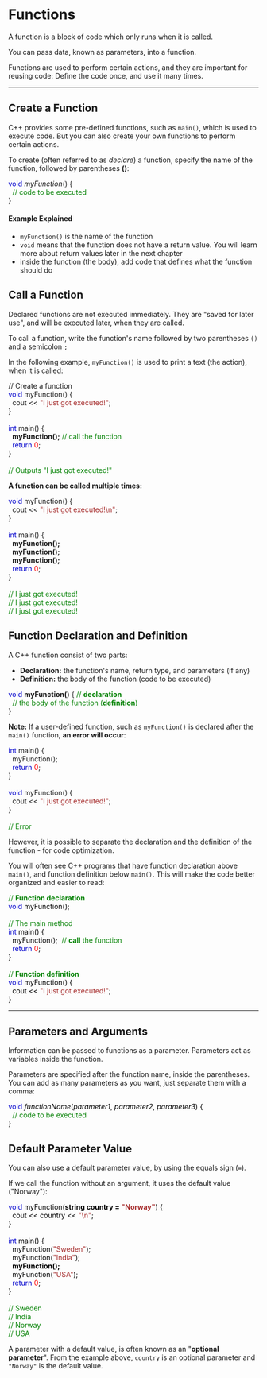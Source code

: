 <b><h1>Functions</h1></b>
<p class="intro">A function is a block of code which only runs when it is called.</p>
<p class="intro">You can pass data, known as parameters, into a function.</p>
<p class="intro">Functions are used to perform certain actions, and they are 
important for reusing code: Define the code once, and use it many times.</p>

<hr>

<h2>Create a Function</h2>
<p>C++ provides some pre-defined 
functions, such as <code class="w3-codespan">main()</code>, which is used to 
execute code. But you can also 
create your own functions to perform certain actions. </p>
<p>To create (often referred to as <em>declare</em>) a function, specify the name of the function, followed by parentheses <strong>()</strong>:

<span class="javakeywordcolor" style="color:mediumblue">void</span> <em>myFunction</em>() {<br>&nbsp; <span class="javanumbercolor" style="color:red">
</span>  <span class="commentcolor" style="color:green">// code to be executed<br></span>}

<h4>Example Explained</h4>
<ul>
<li><code class="w3-codespan">myFunction()</code> is the name of the function</li>
<li><code class="w3-codespan">void</code> means that the function does not have a 
return value. You will learn more about return values later in the next chapter</li>
<li>inside the function (the body), add code that defines what the function should do</li>
</ul>
<h2>Call a Function</h2>
<p>Declared functions are not executed immediately. They are "saved for later 
use", and will be executed later, when they are called.</p>
<p>To call a function, write the function's name followed by two parentheses <code class="w3-codespan">()</code> 
and a semicolon <code class="w3-codespan">;</code></p>
<p>In the following example, <code class="w3-codespan">myFunction()</code> is used to print a text (the action), when it is called:</p>

// Create a function<br></span><span class="javakeywordcolor" style="color:mediumblue">void</span> myFunction() {<br>&nbsp; <span class="javanumbercolor" style="color:red">
</span>  cout &lt;&lt; <span class="javastringcolor" style="color:brown">"I just got executed!"</span>;<br>}<br><br><span class="javakeywordcolor" style="color:mediumblue">int</span> main() {<br>&nbsp; <span class="javanumbercolor" style="color:red">
</span>  <strong>myFunction();</strong> <span class="commentcolor" style="color:green">// call the function<br></span>&nbsp; <span class="javakeywordcolor" style="color:mediumblue">return</span> <span class="javanumbercolor" style="color:red">0</span>;<br>}<br><br><span class="commentcolor" style="color:green">// Outputs 
  "I just got executed!"<br></span>

<b>A function can be called multiple times:</b>

<span class="javakeywordcolor" style="color:mediumblue">void</span> myFunction() {<br>&nbsp; <span class="javanumbercolor" style="color:red">
</span>  cout &lt;&lt; <span class="javastringcolor" style="color:brown">"I just got executed!\n"</span>;<br>}<br><br><span class="javakeywordcolor" style="color:mediumblue">int</span> main() {<br>&nbsp; <span class="javanumbercolor" style="color:red">
</span>  <strong>myFunction();</strong><br>&nbsp; <strong>myFunction();</strong><br>&nbsp; <span class="javanumbercolor" style="color:red">
</span>  <strong>myFunction();</strong><br>&nbsp; <span class="javakeywordcolor" style="color:mediumblue">return</span> <span class="javanumbercolor" style="color:red">0</span>;<br>}<br><br><span class="commentcolor" style="color:green">// 
  I just got executed!<br></span><span class="commentcolor" style="color:green">// I just got executed!<br></span><span class="commentcolor" style="color:green">// I just got executed!<br></span>

<h2>Function Declaration and Definition</h2>
<p>A C++ function consist of two parts:</p>
<ul>
<li><strong>Declaration:</strong> the function's name, return type, and parameters (if any)</li>
<li><strong>Definition:</strong> the body of the function (code to be executed)</li>
</ul>

<span class="javakeywordcolor" style="color:mediumblue">void</span> <strong>myFunction()</strong> { <span class="commentcolor" style="color:green">// <strong>declaration</strong><br></span>&nbsp; <span class="commentcolor" style="color:green">// 
    the body of the function (<strong>definition</strong>)<br></span>}

<p><strong>Note:</strong> If a user-defined function, such as <code class="w3-codespan">myFunction()</code> is declared after the <code class="w3-codespan">main()</code> function, 
<strong>an error will occur</strong>:</p>

<span class="javakeywordcolor" style="color:mediumblue">int</span> main() {<br>&nbsp; <span class="javanumbercolor" style="color:red">
</span>  myFunction();<br>&nbsp; <span class="javakeywordcolor" style="color:mediumblue">return</span> <span class="javanumbercolor" style="color:red">0</span>;<br>}<br><br><span class="javakeywordcolor" style="color:mediumblue">void</span> myFunction() {<br>&nbsp; <span class="javanumbercolor" style="color:red">
</span>  cout &lt;&lt; <span class="javastringcolor" style="color:brown">"I just got executed!"</span>;<br>}<br><br><span class="commentcolor" style="color:green">// Error<br></span>

<p>However, it is possible to separate the declaration and the definition of the function - for code optimization.</p>
<p>You will often see C++ programs that have function declaration above <code class="w3-codespan">main()</code>, 
and function definition below <code class="w3-codespan">main()</code>. This will make the code 
better organized and easier to read:</p>

<span class="javacolor" style="color:black"><span class="javanumbercolor" style="color:red">
</span>  <span class="commentcolor" style="color:green">// <strong>Function declaration</strong><br></span><span class="javakeywordcolor" style="color:mediumblue">void</span> myFunction();<br><br><span class="commentcolor" style="color:green">// The main method<br></span><span class="javakeywordcolor" style="color:mediumblue">int</span> main() {<br>&nbsp; <span class="javanumbercolor" style="color:red">
</span>  myFunction();&nbsp; <span class="commentcolor" style="color:green">// <strong>call</strong> the function<br></span>&nbsp; <span class="javakeywordcolor" style="color:mediumblue">return</span> <span class="javanumbercolor" style="color:red">0</span>;<br>}<br><br><span class="commentcolor" style="color:green">// <strong>Function definition</strong><br></span><span class="javakeywordcolor" style="color:mediumblue">void</span> myFunction() {<br>&nbsp; <span class="javanumbercolor" style="color:red">
</span>  cout &lt;&lt; <span class="javastringcolor" style="color:brown">"I just got executed!"</span>;<br>}<br><span class="javanumbercolor" style="color:red">
</span>  </span>

<hr>
<h2>Parameters and Arguments</h2>
<p>Information can be passed to functions as a parameter. Parameters act as 
variables inside the function.</p>
<p>Parameters are specified after the function name, inside the parentheses.
You can add as many parameters as you want, just separate them with a comma:</p>

<span class="javacolor" style="color:black"><span class="javanumbercolor" style="color:red">
</span>    <span class="javakeywordcolor" style="color:mediumblue">void</span> <em>functionName</em>(<em>parameter1</em>, <em>parameter2</em>, <em>parameter3</em>) {<br>&nbsp; <span class="javanumbercolor" style="color:red">
</span>  <span class="commentcolor" style="color:green">// code to be executed<br></span>}<br><span class="javanumbercolor" style="color:red">
</span>  </span>

<h2>Default Parameter Value</h2>
<p>You can also use a default parameter value, by using the equals sign (<code class="w3-codespan">=</code>).
</p>
<p>If we call the function without an argument, it uses the default value ("Norway"):</p>

<span class="javacolor" style="color:black"><span class="javanumbercolor" style="color:red">
</span>  <span class="javakeywordcolor" style="color:mediumblue">void</span> myFunction(<strong>string country = <span class="javastringcolor" style="color:brown">"Norway"</span></strong>) {<br>&nbsp; cout <span class="javanumbercolor" style="color:red">
</span>  &lt;&lt; country &lt;&lt; <span class="javastringcolor" style="color:brown">"\n"</span>;<br>}<br><span class="javanumbercolor" style="color:red">
</span>  <br><span class="javakeywordcolor" style="color:mediumblue">int</span> main() {<br>&nbsp; myFunction(<span class="javastringcolor" style="color:brown">"Sweden"</span>);<br>&nbsp; <span class="javanumbercolor" style="color:red">
</span>  myFunction(<span class="javastringcolor" style="color:brown">"India"</span>);<br>&nbsp; <strong>myFunction();</strong><br>&nbsp; <span class="javanumbercolor" style="color:red">
</span>  myFunction(<span class="javastringcolor" style="color:brown">"USA"</span>);<br>&nbsp; <span class="javakeywordcolor" style="color:mediumblue">return</span> <span class="javanumbercolor" style="color:red">0</span>;<br>}<br><br><span class="commentcolor" style="color:green">// Sweden<br></span><span class="commentcolor" style="color:green">// 
  India<br></span><span class="commentcolor" style="color:green">// Norway<br></span><span class="commentcolor" style="color:green">// USA<br></span><span class="javanumbercolor" style="color:red">
</span>  </span>

<p>A parameter with a default value, is often known as an "<strong>optional parameter</strong>". From the example above, 
<code class="w3-codespan">country</code> is an optional parameter and <code class="w3-codespan">"Norway"</code> is the default value.</p>

